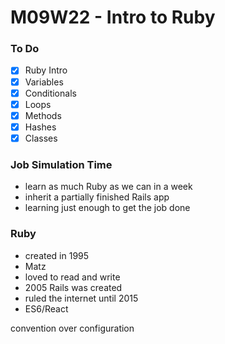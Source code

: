 # M09W22 - Intro to Ruby

### To Do
* [x] Ruby Intro
* [x] Variables
* [x] Conditionals
* [x] Loops
* [x] Methods
* [x] Hashes
* [x] Classes

### Job Simulation Time
* learn as much Ruby as we can in a week
* inherit a partially finished Rails app
* learning just enough to get the job done

### Ruby
* created in 1995
* Matz
* loved to read and write
* 2005 Rails was created
* ruled the internet until 2015
* ES6/React

convention over configuration






